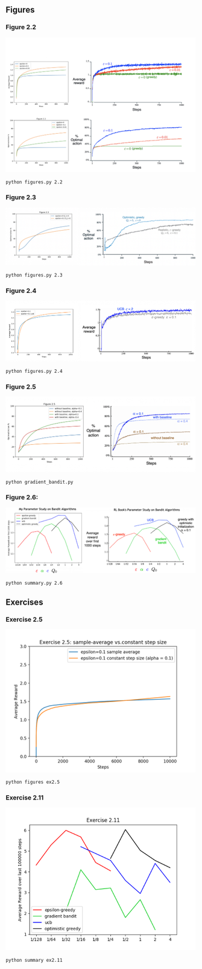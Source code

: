 ## Figures

### Figure 2.2

![fig2.2.png](fig/fig2.2.png)

```bash
python figures.py 2.2
```

### Figure 2.3

![fig2.2.png](fig/fig2.3.png)

```bash
python figures.py 2.3
```

### Figure 2.4

![fig2.2.png](fig/fig2.4.png)

```bash
python figures.py 2.4
```

### Figure 2.5
![fig2.5.png](fig/fig2.5.png)

```bash
python gradient_bandit.py
```

### Figure 2.6:

![fig2.6.png](fig/fig2.6.png)

```bash
python summary.py 2.6
```

## Exercises

### Exercise 2.5

![ex2.5.png](fig/ex2.5.png)

```bash
python figures ex2.5
```

### Exercise 2.11

![ex2.11.png](fig/ex2.11.png)

```bash
python summary ex2.11
```
